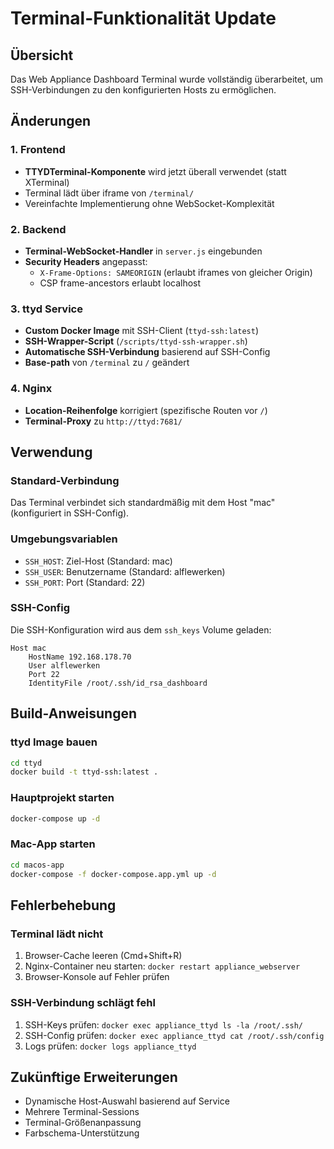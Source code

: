 # Terminal-Funktionalität Update

## Übersicht
Das Web Appliance Dashboard Terminal wurde vollständig überarbeitet, um SSH-Verbindungen zu den konfigurierten Hosts zu ermöglichen.

## Änderungen

### 1. Frontend
- **TTYDTerminal-Komponente** wird jetzt überall verwendet (statt XTerminal)
- Terminal lädt über iframe von `/terminal/`
- Vereinfachte Implementierung ohne WebSocket-Komplexität

### 2. Backend
- **Terminal-WebSocket-Handler** in `server.js` eingebunden
- **Security Headers** angepasst:
  - `X-Frame-Options: SAMEORIGIN` (erlaubt iframes von gleicher Origin)
  - CSP frame-ancestors erlaubt localhost

### 3. ttyd Service
- **Custom Docker Image** mit SSH-Client (`ttyd-ssh:latest`)
- **SSH-Wrapper-Script** (`/scripts/ttyd-ssh-wrapper.sh`)
- **Automatische SSH-Verbindung** basierend auf SSH-Config
- **Base-path** von `/terminal` zu `/` geändert

### 4. Nginx
- **Location-Reihenfolge** korrigiert (spezifische Routen vor `/`)
- **Terminal-Proxy** zu `http://ttyd:7681/`

## Verwendung

### Standard-Verbindung
Das Terminal verbindet sich standardmäßig mit dem Host "mac" (konfiguriert in SSH-Config).

### Umgebungsvariablen
- `SSH_HOST`: Ziel-Host (Standard: mac)
- `SSH_USER`: Benutzername (Standard: alflewerken)
- `SSH_PORT`: Port (Standard: 22)

### SSH-Config
Die SSH-Konfiguration wird aus dem `ssh_keys` Volume geladen:
```
Host mac
    HostName 192.168.178.70
    User alflewerken
    Port 22
    IdentityFile /root/.ssh/id_rsa_dashboard
```

## Build-Anweisungen

### ttyd Image bauen
```bash
cd ttyd
docker build -t ttyd-ssh:latest .
```

### Hauptprojekt starten
```bash
docker-compose up -d
```

### Mac-App starten
```bash
cd macos-app
docker-compose -f docker-compose.app.yml up -d
```

## Fehlerbehebung

### Terminal lädt nicht
1. Browser-Cache leeren (Cmd+Shift+R)
2. Nginx-Container neu starten: `docker restart appliance_webserver`
3. Browser-Konsole auf Fehler prüfen

### SSH-Verbindung schlägt fehl
1. SSH-Keys prüfen: `docker exec appliance_ttyd ls -la /root/.ssh/`
2. SSH-Config prüfen: `docker exec appliance_ttyd cat /root/.ssh/config`
3. Logs prüfen: `docker logs appliance_ttyd`

## Zukünftige Erweiterungen
- Dynamische Host-Auswahl basierend auf Service
- Mehrere Terminal-Sessions
- Terminal-Größenanpassung
- Farbschema-Unterstützung
